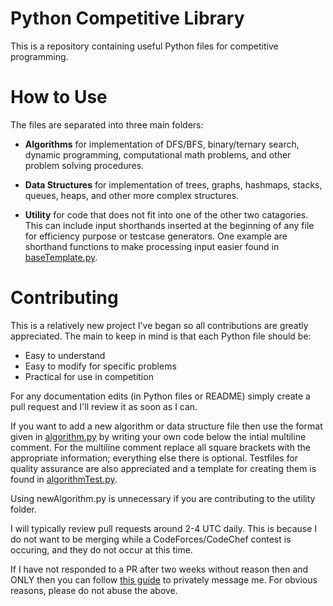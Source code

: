 # Python Competitive Library
This is a repository containing useful Python files for competitive programming. 

# How to Use
The files are separated into three main folders:

- **Algorithms** for implementation of DFS/BFS, binary/ternary search, dynamic programming, computational math problems, and other problem solving procedures.

- **Data Structures** for implementation of trees, graphs, hashmaps, stacks, queues, heaps, and other more complex structures.

- **Utility** for code that does not fit into one of the other two catagories. This can include input shorthands inserted at the beginning of any file for efficiency purpose or testcase generators. One example are shorthand functions to make processing input easier found in [baseTemplate.py](./templates/baseTemplate.py).


# Contributing
This is a relatively new project I've began so all contributions are greatly appreciated. The main to keep in mind is that each Python file should be:

- Easy to understand
- Easy to modify for specific problems
- Practical for use in competition

For any documentation edits (in Python files or README) simply create a pull request and I'll review it as soon as I can. 

If you want to add a new algorithm or data structure file then use the format given in [algorithm.py](./contributing/algorithm.py) by writing your own code below the intial multiline comment. For the multiline comment replace all square brackets with the appropriate information; everything else there is optional. Testfiles for quality assurance are also appreciated and a template for creating them is found in [algorithmTest.py](./contributing/algorithmTest.py). 

Using newAlgorithm.py is unnecessary if you are contributing to the utility folder.

I will typically review pull requests around 2-4 UTC daily. This is because I do not want to be merging while a CodeForces/CodeChef contest is occuring, and they do not occur at this time. 

If I have not responded to a PR after two weeks without reason then and ONLY then you can follow [this guide](https://stackoverflow.com/questions/12686545/how-to-leave-a-message-for-a-github-com-user) to privately message me. For obvious reasons, please do not abuse the above. 

